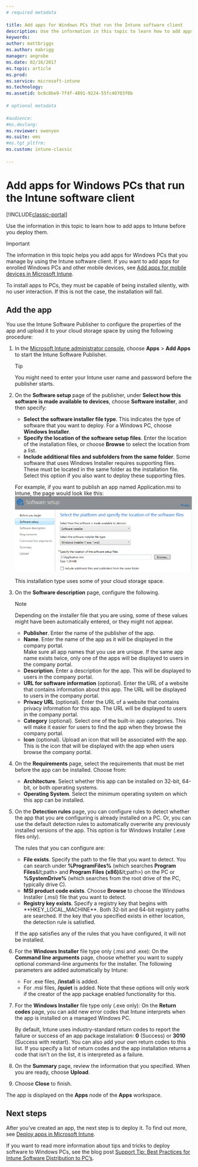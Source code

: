 ```yaml
---
# required metadata

title: Add apps for Windows PCs that run the Intune software client
description: Use the information in this topic to learn how to add apps for Windows PCs to Intune before you deploy them.
keywords:
author: mattbriggs
ms.author: mabrigg
manager: angrobe
ms.date: 02/16/2017
ms.topic: article
ms.prod:
ms.service: microsoft-intune
ms.technology:
ms.assetid: bc8c8be9-7f4f-4891-9224-55fc40703f0b

# optional metadata

#audience:
#ms.devlang:
ms.reviewer: owenyen
ms.suite: ems
#ms.tgt_pltfrm:
ms.custom: intune-classic

---
```


# Add apps for Windows PCs that run the Intune software client

[!INCLUDE[classic-portal](../includes/classic-portal.md)]

Use the information in this topic to learn how to add apps to Intune before you deploy them.

> [!IMPORTANT]
> The information in this topic helps you add apps for Windows PCs that you manage by using the Intune software client. If you want to add apps for enrolled Windows PCs and other mobile devices, see [Add apps for mobile devices in Microsoft Intune](add-apps-for-mobile-devices-in-microsoft-intune.md).

To install apps to PCs, they must be capable of being installed silently, with no user interaction. If this is not the case, the installation will fail.


## Add the app
You use the Intune Software Publisher to configure the properties of the app and upload it to your cloud storage space by using the following procedure:

1. In the [Microsoft Intune administrator console](https://manage.microsoft.com), choose **Apps** &gt; **Add Apps** to start the Intune Software Publisher.

   > [!TIP]
   > You might need to enter your Intune user name and password before the publisher starts.

2. On the **Software setup** page of the publisher, under **Select how this software is made available to devices**, choose **Software installer**, and then specify:

   - **Select the software installer file type**. This indicates the type of software that you want to deploy. For a Windows PC, choose **Windows Installer**.
   - **Specify the location of the software setup files**. Enter the location of the installation files, or choose **Browse** to select the location from a list.
   - **Include additional files and subfolders from the same folder**. Some software that uses Windows Installer requires supporting files. These must be located in the same folder as the installation file. Select this option if you also want to deploy these supporting files.

   For example, if you want to publish an app named Application.msi to Intune, the page would look like this:
   ![Software setup page of the publisher](./media/publisher-for-pc.png)

   This installation type uses some of your cloud storage space.

3. On the **Software description** page, configure the following.

   > [!NOTE]
   > Depending on the installer file that you are using, some of these values might have been automatically entered, or they might not appear.

   - **Publisher**. Enter the name of the publisher of the app.
   - **Name**. Enter the name of the app as it will be displayed in the company portal.<br />Make sure all app names that you use are unique. If the same app name exists twice, only one of the apps will be displayed to users in the company portal.
   - **Description**. Enter a description for the app. This will be displayed to users in the company portal.
   - **URL for software information** (optional). Enter the URL of a website that contains information about this app. The URL will be displayed to users in the company portal.
   - **Privacy URL** (optional). Enter the URL of a website that contains privacy information for this app. The URL will be displayed to users in the company portal.
   - **Category** (optional). Select one of the built-in app categories. This will make it easier for users to find the app when they browse the company portal.
   - **Icon** (optional). Upload an icon that will be associated with the app. This is the icon that will be displayed with the app when users browse the company portal.

4. On the **Requirements** page, select the requirements that must be met before the app can be installed. Choose from:

   - **Architecture**. Select whether this app can be installed on 32-bit, 64-bit, or both operating systems.
   - **Operating System**. Select the minimum operating system on which this app can be installed.

5. On the **Detection rules** page, you can configure rules to detect whether the app that you are configuring is already installed on a PC. Or,  you can use the default detection rules to automatically overwrite any previously installed versions of the app. This option is for Windows Installer (.exe files only).

   The rules that you can configure are:
   - **File exists**. Specify the path to the file that you want to detect. You can search under **%ProgramFiles%** (which searches **Program Files**\&lt;path&gt; and **Program Files (x86)**\&lt;path&gt;) on the PC or **%SystemDrive%** (which searches from the root drive of the PC, typically drive C).
   - **MSI product code exists**. Choose **Browse** to choose the Windows Installer (.msi) file that you want to detect.
   - **Registry key exists**. Specify a registry key that begins with **HKEY_LOCAL_MACHINE\**. Both 32-bit and 64-bit registry paths are searched. If the key that you specified exists in either location, the detection rule is satisfied.

   If the app satisfies any of the rules that you have configured, it will not be installed.

6. For the **Windows Installer** file type only (.msi and .exe): On the **Command line arguments** page, choose whether you want to supply optional command-line arguments for the installer.
   The following parameters are added automatically by Intune:
   - For .exe files, **/install** is added.
   - For .msi files, **/quiet** is added.
   Note that these options will only work if the creator of the app package enabled functionality for this.

7. For the **Windows Installer** file type only (.exe only): On the **Return codes** page, you can add new error codes that Intune interprets when the app is installed on a managed Windows PC.

   By default, Intune uses industry-standard return codes to report the failure or success of an app package installation: **0** (Success) or **3010** (Success with restart). You can also add your own return codes to this list. If you specify a list of return codes and the app installation returns a code that isn't on the list, it is interpreted as a failure.

8. On the **Summary** page, review the information that you specified. When you are ready, choose **Upload**.

9. Choose **Close** to finish.

The app is displayed on the **Apps** node of the **Apps** workspace.

## Next steps

After you've created an app, the next step is to deploy it. To find out more, see [Deploy apps in Microsoft Intune](deploy-apps.md).

If you want to read more information about tips and tricks to deploy software to Windows PCs, see the blog post [Support Tip: Best Practices for Intune Software Distribution to PC’s](https://blogs.technet.microsoft.com/intunesupport/2016/06/13/support-tip-best-practices-for-intune-software-distribution-to-pcs/).
